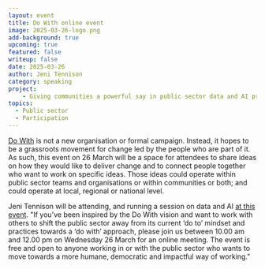 ```yaml
---
layout: event
title: Do With online event
image: 2025-03-26-logo.png
add-background: true
upcoming: true
featured: false
writeup: false
date: 2025-03-26
author: Jeni Tennison
category: speaking
project: 
    - Giving communities a powerful say in public sector data and AI projects
topics:
  - Public sector
  - Participation
---
```


[Do With](https://www.kingsfund.org.uk/insight-and-analysis/projects/do-with) is not a new organisation or formal campaign. Instead, it hopes to be a grassroots movement for change led by the people who are part of it. As such, this event on 26 March will be a space for attendees to share ideas on how they would like to deliver change and to connect people together who want to work on specific ideas. Those ideas could operate within public sector teams and organisations or within communities or both; and could operate at local, regional or national level.

<!--more-->

Jeni Tennison will be attending, and running a session on data and AI [at this event](https://www.kingsfund.org.uk/events/dowith-making-movement-happen). "If you’ve been inspired by the Do With vision and want to work with others to shift the public sector away from its current ‘do to’ mindset and practices towards a ‘do with’ approach, please join us between 10.00 am and 12.00 pm on Wednesday 26 March for an online meeting. The event is free and open to anyone working in or with the public sector who wants to move towards a more humane, democratic and impactful way of working." 